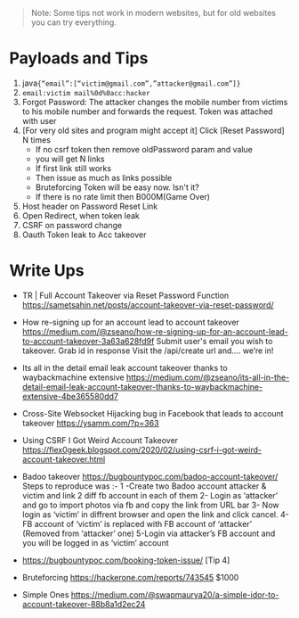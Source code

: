 > Note: Some tips not work in modern websites, but for old websites you can try everything.

Payloads and Tips
=================
1. java`{“email”:[“victim@gmail.com”,”attacker@gmail.com”]}`
2. `email:victim mail%0d%0acc:hacker`
3. Forgot Password: The attacker changes the mobile number from victims to his mobile number and forwards the request. Token was attached with user
4. [For very old sites and program might accept it] Click [Reset Password] N times
    * If no csrf token then remove oldPassword param and value
    * you will get N links  
    * If first link still works  
    * Then issue as much as links possible  
    * Bruteforcing Token will be easy now. Isn't it?  
    * If there is no rate limit then B000M(Game Over)  
5. Host header on Password Reset Link  
6. Open Redirect, when token leak  
7. CSRF on password change  
8. Oauth Token leak to Acc takeover  

Write Ups
=========
* TR | Full Account Takeover via Reset Password Function
https://sametsahin.net/posts/account-takeover-via-reset-password/

* How re-signing up for an account lead to account takeover
https://medium.com/@zseano/how-re-signing-up-for-an-account-lead-to-account-takeover-3a63a628fd9f
    Submit user's email you wish to takeover.
    Grab id in response
    Visit the /api/create url and…. we’re in!

* Its all in the detail email leak account takeover thanks to waybackmachine extensive
https://medium.com/@zseano/its-all-in-the-detail-email-leak-account-takeover-thanks-to-waybackmachine-extensive-4be365580dd7

* Cross-Site Websocket Hijacking bug in Facebook that leads to account takeover
https://ysamm.com/?p=363

* Using CSRF I Got Weird Account Takeover
https://flex0geek.blogspot.com/2020/02/using-csrf-i-got-weird-account-takeover.html

* Badoo takeover
https://bugbountypoc.com/badoo-account-takeover/
    Steps to reproduce was :-
    1 -Create two Badoo account attacker & victim and link 2 diff fb account in each of them
    2- Login as ‘attacker’ and go to import photos via fb and copy the link from URL bar
    3- Now login as ‘victim’ in diffrent browser and open the link and click cancel.
    4- FB account of ‘victim’ is replaced with FB account of ‘attacker’ (Removed from ‘attacker’ one)
    5-Login via attacker’s FB account and you will be logged in as ‘victim’ account

* https://bugbountypoc.com/booking-token-issue/ [Tip 4]

* Bruteforcing
https://hackerone.com/reports/743545 $1000

* Simple Ones
https://medium.com/@swapmaurya20/a-simple-idor-to-account-takeover-88b8a1d2ec24
